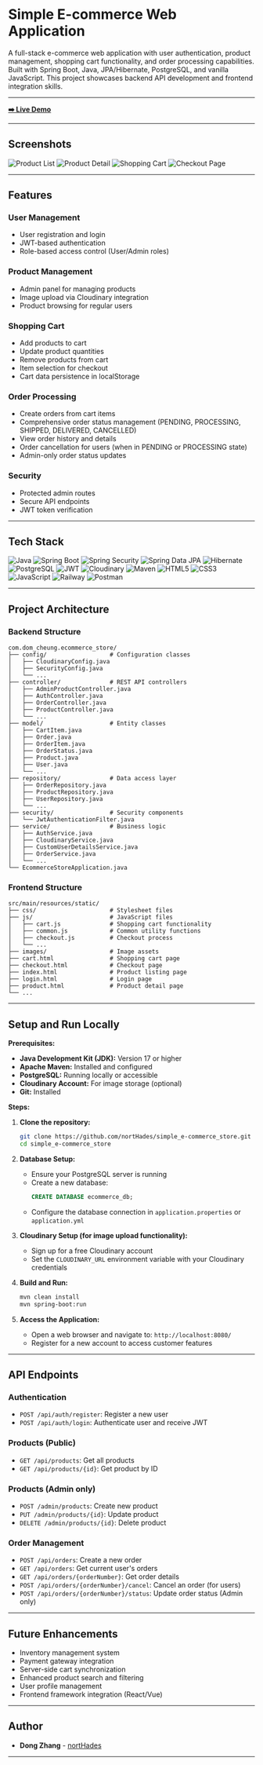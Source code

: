 # Simple E-commerce Web Application

A full-stack e-commerce web application with user authentication, product management, shopping cart functionality, and order processing capabilities. Built with Spring Boot, Java, JPA/Hibernate, PostgreSQL, and vanilla JavaScript. This project showcases backend API development and frontend integration skills.

---

**[➡️ Live Demo](https://simplee-commercestore-production.up.railway.app/)** 

---

## Screenshots

![Product List](https://i.imgur.com/YPGnfXX.png)
![Product Detail](https://i.imgur.com/tJR4Zw2.png)
![Shopping Cart](https://i.imgur.com/0XB3ELm.png)
![Checkout Page](https://i.imgur.com/GXdVZJD.png)

---

## Features

### User Management
* User registration and login
* JWT-based authentication
* Role-based access control (User/Admin roles)

### Product Management
* Admin panel for managing products
* Image upload via Cloudinary integration
* Product browsing for regular users

### Shopping Cart
* Add products to cart
* Update product quantities
* Remove products from cart
* Item selection for checkout
* Cart data persistence in localStorage

### Order Processing
* Create orders from cart items
* Comprehensive order status management (PENDING, PROCESSING, SHIPPED, DELIVERED, CANCELLED)
* View order history and details
* Order cancellation for users (when in PENDING or PROCESSING state)
* Admin-only order status updates

### Security
* Protected admin routes
* Secure API endpoints
* JWT token verification

---

## Tech Stack

![Java](https://img.shields.io/badge/Java-ED8B00?style=for-the-badge&logo=openjdk&logoColor=white)
![Spring Boot](https://img.shields.io/badge/Spring_Boot-6DB33F?style=for-the-badge&logo=spring-boot&logoColor=white)
![Spring Security](https://img.shields.io/badge/Spring_Security-6DB33F?style=for-the-badge&logo=spring-security&logoColor=white)
![Spring Data JPA](https://img.shields.io/badge/Spring_Data_JPA-6DB33F?style=for-the-badge&logo=spring&logoColor=white) 
![Hibernate](https://img.shields.io/badge/Hibernate-59666C?style=for-the-badge&logo=hibernate&logoColor=white)
![PostgreSQL](https://img.shields.io/badge/PostgreSQL-336791?style=for-the-badge&logo=postgresql&logoColor=white)
![JWT](https://img.shields.io/badge/JWT-000000?style=for-the-badge&logo=json-web-tokens&logoColor=white)
![Cloudinary](https://img.shields.io/badge/Cloudinary-3448C5?style=for-the-badge&logo=cloudinary&logoColor=white)
![Maven](https://img.shields.io/badge/Maven-C71A36?style=for-the-badge&logo=apache-maven&logoColor=white)
![HTML5](https://img.shields.io/badge/HTML5-E34F26?style=for-the-badge&logo=html5&logoColor=white)
![CSS3](https://img.shields.io/badge/CSS3-1572B6?style=for-the-badge&logo=css3&logoColor=white)
![JavaScript](https://img.shields.io/badge/JavaScript-F7DF1E?style=for-the-badge&logo=javascript&logoColor=black)
![Railway](https://img.shields.io/badge/Railway-0B0D0E?style=for-the-badge&logo=railway&logoColor=white)
![Postman](https://img.shields.io/badge/Postman-FF6C37?style=for-the-badge&logo=postman&logoColor=white)

---

## Project Architecture

### Backend Structure
```
com.dom_cheung.ecommerce_store/
├── config/                  # Configuration classes
│   ├── CloudinaryConfig.java
│   ├── SecurityConfig.java
│   └── ...
├── controller/              # REST API controllers
│   ├── AdminProductController.java
│   ├── AuthController.java
│   ├── OrderController.java
│   ├── ProductController.java
│   └── ...
├── model/                   # Entity classes
│   ├── CartItem.java
│   ├── Order.java
│   ├── OrderItem.java
│   ├── OrderStatus.java
│   ├── Product.java
│   ├── User.java
│   └── ...
├── repository/              # Data access layer
│   ├── OrderRepository.java
│   ├── ProductRepository.java
│   ├── UserRepository.java
│   └── ...
├── security/                # Security components
│   └── JwtAuthenticationFilter.java
├── service/                 # Business logic
│   ├── AuthService.java
│   ├── CloudinaryService.java
│   ├── CustomUserDetailsService.java
│   ├── OrderService.java
│   └── ...
└── EcommerceStoreApplication.java
```

### Frontend Structure
```
src/main/resources/static/
├── css/                     # Stylesheet files
├── js/                      # JavaScript files
│   ├── cart.js              # Shopping cart functionality
│   ├── common.js            # Common utility functions
│   ├── checkout.js          # Checkout process
│   └── ...
├── images/                  # Image assets
├── cart.html                # Shopping cart page
├── checkout.html            # Checkout page
├── index.html               # Product listing page
├── login.html               # Login page
├── product.html             # Product detail page
└── ...
```

---

## Setup and Run Locally

**Prerequisites:**

* **Java Development Kit (JDK):** Version 17 or higher
* **Apache Maven:** Installed and configured
* **PostgreSQL:** Running locally or accessible
* **Cloudinary Account:** For image storage (optional)
* **Git:** Installed

**Steps:**

1. **Clone the repository:**
   ```bash
   git clone https://github.com/nortHades/simple_e-commerce_store.git
   cd simple_e-commerce_store
   ```

2. **Database Setup:**
   * Ensure your PostgreSQL server is running
   * Create a new database:
     ```sql
     CREATE DATABASE ecommerce_db;
     ```
   * Configure the database connection in `application.properties` or `application.yml`

3. **Cloudinary Setup (for image upload functionality):**
   * Sign up for a free Cloudinary account
   * Set the `CLOUDINARY_URL` environment variable with your Cloudinary credentials

4. **Build and Run:**
   ```bash
   mvn clean install
   mvn spring-boot:run
   ```

5. **Access the Application:**
   * Open a web browser and navigate to: `http://localhost:8080/`
   * Register for a new account to access customer features

---

## API Endpoints

### Authentication
* `POST /api/auth/register`: Register a new user
* `POST /api/auth/login`: Authenticate user and receive JWT

### Products (Public)
* `GET /api/products`: Get all products
* `GET /api/products/{id}`: Get product by ID

### Products (Admin only)
* `POST /admin/products`: Create new product
* `PUT /admin/products/{id}`: Update product
* `DELETE /admin/products/{id}`: Delete product

### Order Management
* `POST /api/orders`: Create a new order
* `GET /api/orders`: Get current user's orders
* `GET /api/orders/{orderNumber}`: Get order details
* `POST /api/orders/{orderNumber}/cancel`: Cancel an order (for users)
* `POST /api/orders/{orderNumber}/status`: Update order status (Admin only)

---

## Future Enhancements

* Inventory management system
* Payment gateway integration
* Server-side cart synchronization
* Enhanced product search and filtering
* User profile management
* Frontend framework integration (React/Vue)

---

## Author

* **Dong Zhang** - [nortHades](https://github.com/nortHades)

---
